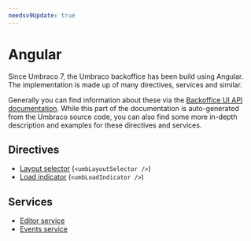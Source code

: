 ```yaml
---
needsv9Update: true
---
```

# Angular


Since Umbraco 7, the Umbraco backoffice has been build using Angular. The implementation is made up of many directives, services and similar.

Generally you can find information about these via the [Backoffice UI API documentation](/apidocs/v8/ui/). While this part of the documentation is auto-generated from the Umbraco source code, you can also find some more in-depth description and examples for these directives and services.

## Directives

- [Layout selector](Directives/umbLayoutSelector/) (`<umbLayoutSelector />`)
- [Load indicator](Directives/umbLoadIndicator/) (`<umbLoadIndicator />`)

## Services

- [Editor service](Services/editorService/)
- [Events service](Services/eventsService/)
